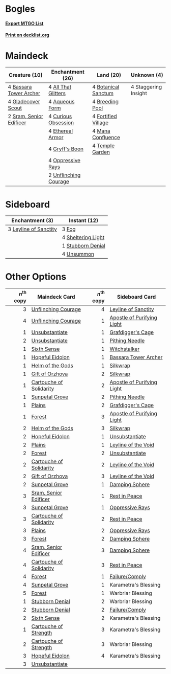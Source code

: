# Bogles

#### [Export MTGO List](../collection/Bogles/Bogles.txt)
#### [Print on decklist.org](http://decklist.org/?deckmain=4%09All%20That%20Glitters%0A4%09Aqueous%20Form%0A4%09Bassara%20Tower%20Archer%0A4%09Botanical%20Sanctum%0A4%09Breeding%20Pool%0A4%09Curious%20Obsession%0A4%09Ethereal%20Armor%0A4%09Fortified%20Village%0A4%09Gladecover%20Scout%0A4%09Gryff's%20Boon%0A4%09Mana%20Confluence%0A4%09Oppressive%20Rays%0A2%09Sram,%20Senior%20Edificer%0A4%09Staggering%20Insight%0A4%09Temple%20Garden%0A2%09Unflinching%20Courage&deckside=3%09Fog%0A3%09Leyline%20of%20Sanctity%0A4%09Sheltering%20Light%0A1%09Stubborn%20Denial%0A4%09Unsummon)
# Maindeck

|                                          Creature (10)                                           |                                        Enchantment (26)                                        |                                          Land (20)                                           |    Unknown (4)     |
|--------------------------------------------------------------------------------------------------|------------------------------------------------------------------------------------------------|----------------------------------------------------------------------------------------------|--------------------|
|4 [Bassara Tower Archer](http://gatherer.wizards.com/Pages/Card/Details.aspx?multiverseid=380376) |4 [All That Glitters](http://gatherer.wizards.com/Pages/Card/Details.aspx?multiverseid=472964)  |4 [Botanical Sanctum](http://gatherer.wizards.com/Pages/Card/Details.aspx?multiverseid=417817)|4 Staggering Insight|
|4 [Gladecover Scout](http://gatherer.wizards.com/Pages/Card/Details.aspx?multiverseid=220082)     |4 [Aqueous Form](http://gatherer.wizards.com/Pages/Card/Details.aspx?multiverseid=373715)       |4 [Breeding Pool](http://gatherer.wizards.com/Pages/Card/Details.aspx?multiverseid=97088)     |                    |
|2 [Sram, Senior Edificer](http://gatherer.wizards.com/Pages/Card/Details.aspx?multiverseid=423690)|4 [Curious Obsession](http://gatherer.wizards.com/Pages/Card/Details.aspx?multiverseid=439692)  |4 [Fortified Village](http://gatherer.wizards.com/Pages/Card/Details.aspx?multiverseid=410042)|                    |
|                                                                                                  |4 [Ethereal Armor](http://gatherer.wizards.com/Pages/Card/Details.aspx?multiverseid=265414)     |4 [Mana Confluence](http://gatherer.wizards.com/Pages/Card/Details.aspx?multiverseid=409573)  |                    |
|                                                                                                  |4 [Gryff's Boon](http://gatherer.wizards.com/Pages/Card/Details.aspx?multiverseid=409758)       |4 [Temple Garden](http://gatherer.wizards.com/Pages/Card/Details.aspx?multiverseid=405112)    |                    |
|                                                                                                  |4 [Oppressive Rays](http://gatherer.wizards.com/Pages/Card/Details.aspx?multiverseid=380465)    |                                                                                              |                    |
|                                                                                                  |2 [Unflinching Courage](http://gatherer.wizards.com/Pages/Card/Details.aspx?multiverseid=446198)|                                                                                              |                    |


# Sideboard

|                                        Enchantment (3)                                         |                                        Instant (12)                                         |
|------------------------------------------------------------------------------------------------|---------------------------------------------------------------------------------------------|
|3 [Leyline of Sanctity](http://gatherer.wizards.com/Pages/Card/Details.aspx?multiverseid=204993)|3 [Fog](http://gatherer.wizards.com/Pages/Card/Details.aspx?multiverseid=746)                |
|                                                                                                |4 [Sheltering Light](http://gatherer.wizards.com/Pages/Card/Details.aspx?multiverseid=435187)|
|                                                                                                |1 [Stubborn Denial](http://gatherer.wizards.com/Pages/Card/Details.aspx?multiverseid=386673) |
|                                                                                                |4 [Unsummon](http://gatherer.wizards.com/Pages/Card/Details.aspx?multiverseid=136218)        |


# Other Options

|*n*<sup>th</sup> copy|                                          Maindeck Card                                           |*n*<sup>th</sup> copy|                                           Sideboard Card                                            |
|--------------------:|--------------------------------------------------------------------------------------------------|--------------------:|-----------------------------------------------------------------------------------------------------|
|                    3|[Unflinching Courage](http://gatherer.wizards.com/Pages/Card/Details.aspx?multiverseid=446198)    |                    4|[Leyline of Sanctity](http://gatherer.wizards.com/Pages/Card/Details.aspx?multiverseid=204993)       |
|                    4|[Unflinching Courage](http://gatherer.wizards.com/Pages/Card/Details.aspx?multiverseid=446198)    |                    1|[Apostle of Purifying Light](http://gatherer.wizards.com/Pages/Card/Details.aspx?multiverseid=466760)|
|                    1|[Unsubstantiate](http://gatherer.wizards.com/Pages/Card/Details.aspx?multiverseid=414374)         |                    1|[Grafdigger's Cage](http://gatherer.wizards.com/Pages/Card/Details.aspx?multiverseid=278452)         |
|                    2|[Unsubstantiate](http://gatherer.wizards.com/Pages/Card/Details.aspx?multiverseid=414374)         |                    1|[Pithing Needle](http://gatherer.wizards.com/Pages/Card/Details.aspx?multiverseid=129526)            |
|                    1|[Sixth Sense](http://gatherer.wizards.com/Pages/Card/Details.aspx?multiverseid=426889)            |                    1|[Witchstalker](http://gatherer.wizards.com/Pages/Card/Details.aspx?multiverseid=370806)              |
|                    1|[Hopeful Eidolon](http://gatherer.wizards.com/Pages/Card/Details.aspx?multiverseid=373616)        |                    1|[Bassara Tower Archer](http://gatherer.wizards.com/Pages/Card/Details.aspx?multiverseid=380376)      |
|                    1|[Helm of the Gods](http://gatherer.wizards.com/Pages/Card/Details.aspx?multiverseid=398588)       |                    1|[Silkwrap](http://gatherer.wizards.com/Pages/Card/Details.aspx?multiverseid=394699)                  |
|                    1|[Gift of Orzhova](http://gatherer.wizards.com/Pages/Card/Details.aspx?multiverseid=366339)        |                    2|[Silkwrap](http://gatherer.wizards.com/Pages/Card/Details.aspx?multiverseid=394699)                  |
|                    1|[Cartouche of Solidarity](http://gatherer.wizards.com/Pages/Card/Details.aspx?multiverseid=426709)|                    2|[Apostle of Purifying Light](http://gatherer.wizards.com/Pages/Card/Details.aspx?multiverseid=466760)|
|                    1|[Sunpetal Grove](http://gatherer.wizards.com/Pages/Card/Details.aspx?multiverseid=420946)         |                    2|[Pithing Needle](http://gatherer.wizards.com/Pages/Card/Details.aspx?multiverseid=129526)            |
|                    1|[Plains](http://gatherer.wizards.com/Pages/Card/Details.aspx?multiverseid=439856)                 |                    2|[Grafdigger's Cage](http://gatherer.wizards.com/Pages/Card/Details.aspx?multiverseid=278452)         |
|                    1|[Forest](http://gatherer.wizards.com/Pages/Card/Details.aspx?multiverseid=439860)                 |                    3|[Apostle of Purifying Light](http://gatherer.wizards.com/Pages/Card/Details.aspx?multiverseid=466760)|
|                    2|[Helm of the Gods](http://gatherer.wizards.com/Pages/Card/Details.aspx?multiverseid=398588)       |                    3|[Silkwrap](http://gatherer.wizards.com/Pages/Card/Details.aspx?multiverseid=394699)                  |
|                    2|[Hopeful Eidolon](http://gatherer.wizards.com/Pages/Card/Details.aspx?multiverseid=373616)        |                    1|[Unsubstantiate](http://gatherer.wizards.com/Pages/Card/Details.aspx?multiverseid=414374)            |
|                    2|[Plains](http://gatherer.wizards.com/Pages/Card/Details.aspx?multiverseid=439856)                 |                    1|[Leyline of the Void](http://gatherer.wizards.com/Pages/Card/Details.aspx?multiverseid=107682)       |
|                    2|[Forest](http://gatherer.wizards.com/Pages/Card/Details.aspx?multiverseid=439860)                 |                    2|[Unsubstantiate](http://gatherer.wizards.com/Pages/Card/Details.aspx?multiverseid=414374)            |
|                    2|[Cartouche of Solidarity](http://gatherer.wizards.com/Pages/Card/Details.aspx?multiverseid=426709)|                    2|[Leyline of the Void](http://gatherer.wizards.com/Pages/Card/Details.aspx?multiverseid=107682)       |
|                    2|[Gift of Orzhova](http://gatherer.wizards.com/Pages/Card/Details.aspx?multiverseid=366339)        |                    3|[Leyline of the Void](http://gatherer.wizards.com/Pages/Card/Details.aspx?multiverseid=107682)       |
|                    2|[Sunpetal Grove](http://gatherer.wizards.com/Pages/Card/Details.aspx?multiverseid=420946)         |                    1|[Damping Sphere](http://gatherer.wizards.com/Pages/Card/Details.aspx?multiverseid=443101)            |
|                    3|[Sram, Senior Edificer](http://gatherer.wizards.com/Pages/Card/Details.aspx?multiverseid=423690)  |                    1|[Rest in Peace](http://gatherer.wizards.com/Pages/Card/Details.aspx?multiverseid=442021)             |
|                    3|[Sunpetal Grove](http://gatherer.wizards.com/Pages/Card/Details.aspx?multiverseid=420946)         |                    1|[Oppressive Rays](http://gatherer.wizards.com/Pages/Card/Details.aspx?multiverseid=380465)           |
|                    3|[Cartouche of Solidarity](http://gatherer.wizards.com/Pages/Card/Details.aspx?multiverseid=426709)|                    2|[Rest in Peace](http://gatherer.wizards.com/Pages/Card/Details.aspx?multiverseid=442021)             |
|                    3|[Plains](http://gatherer.wizards.com/Pages/Card/Details.aspx?multiverseid=439856)                 |                    2|[Oppressive Rays](http://gatherer.wizards.com/Pages/Card/Details.aspx?multiverseid=380465)           |
|                    3|[Forest](http://gatherer.wizards.com/Pages/Card/Details.aspx?multiverseid=439860)                 |                    2|[Damping Sphere](http://gatherer.wizards.com/Pages/Card/Details.aspx?multiverseid=443101)            |
|                    4|[Sram, Senior Edificer](http://gatherer.wizards.com/Pages/Card/Details.aspx?multiverseid=423690)  |                    3|[Damping Sphere](http://gatherer.wizards.com/Pages/Card/Details.aspx?multiverseid=443101)            |
|                    4|[Cartouche of Solidarity](http://gatherer.wizards.com/Pages/Card/Details.aspx?multiverseid=426709)|                    3|[Rest in Peace](http://gatherer.wizards.com/Pages/Card/Details.aspx?multiverseid=442021)             |
|                    4|[Forest](http://gatherer.wizards.com/Pages/Card/Details.aspx?multiverseid=439860)                 |                    1|[Failure/Comply](http://gatherer.wizards.com/Pages/Card/Details.aspx?multiverseid=426923)            |
|                    4|[Sunpetal Grove](http://gatherer.wizards.com/Pages/Card/Details.aspx?multiverseid=420946)         |                    1|Karametra's Blessing                                                                                 |
|                    5|[Forest](http://gatherer.wizards.com/Pages/Card/Details.aspx?multiverseid=439860)                 |                    1|Warbriar Blessing                                                                                    |
|                    1|[Stubborn Denial](http://gatherer.wizards.com/Pages/Card/Details.aspx?multiverseid=386673)        |                    2|Warbriar Blessing                                                                                    |
|                    2|[Stubborn Denial](http://gatherer.wizards.com/Pages/Card/Details.aspx?multiverseid=386673)        |                    2|[Failure/Comply](http://gatherer.wizards.com/Pages/Card/Details.aspx?multiverseid=426923)            |
|                    2|[Sixth Sense](http://gatherer.wizards.com/Pages/Card/Details.aspx?multiverseid=426889)            |                    2|Karametra's Blessing                                                                                 |
|                    1|[Cartouche of Strength](http://gatherer.wizards.com/Pages/Card/Details.aspx?multiverseid=426860)  |                    3|Karametra's Blessing                                                                                 |
|                    2|[Cartouche of Strength](http://gatherer.wizards.com/Pages/Card/Details.aspx?multiverseid=426860)  |                    3|Warbriar Blessing                                                                                    |
|                    3|[Hopeful Eidolon](http://gatherer.wizards.com/Pages/Card/Details.aspx?multiverseid=373616)        |                    4|Karametra's Blessing                                                                                 |
|                    3|[Unsubstantiate](http://gatherer.wizards.com/Pages/Card/Details.aspx?multiverseid=414374)         |                     |                                                                                                     |

